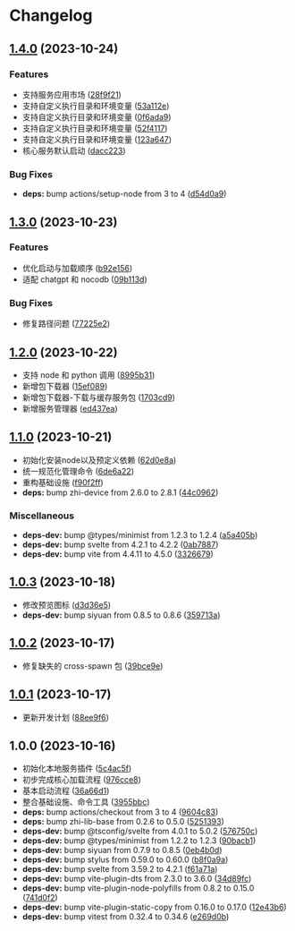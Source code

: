 # Changelog

## [1.4.0](https://github.com/terwer/siyuan-plugin-local-service/compare/v1.3.0...v1.4.0) (2023-10-24)


### Features

* 支持服务应用市场 ([28f9f21](https://github.com/terwer/siyuan-plugin-local-service/commit/28f9f21e34ace84d75fb1378126e4a5befa1e2f6))
* 支持自定义执行目录和环境变量 ([53a112e](https://github.com/terwer/siyuan-plugin-local-service/commit/53a112e9a9fbfcec3711fdbb76057f36ec29d5af))
* 支持自定义执行目录和环境变量 ([0f6ada9](https://github.com/terwer/siyuan-plugin-local-service/commit/0f6ada95ecc30f9aa523e22733b015038f1e0f9c))
* 支持自定义执行目录和环境变量 ([52f4117](https://github.com/terwer/siyuan-plugin-local-service/commit/52f411700ee7da98a5011fec2c11fd3b68f364a0))
* 支持自定义执行目录和环境变量 ([123a647](https://github.com/terwer/siyuan-plugin-local-service/commit/123a6473f868d4f21d789432870521478eb2782c))
* 核心服务默认启动 ([dacc223](https://github.com/terwer/siyuan-plugin-local-service/commit/dacc223ac2541c581f90603344cc289a6f299093))


### Bug Fixes

* **deps:** bump actions/setup-node from 3 to 4 ([d54d0a9](https://github.com/terwer/siyuan-plugin-local-service/commit/d54d0a9b9f9983d10a37887d5e01df00787f1a26))

## [1.3.0](https://github.com/terwer/siyuan-plugin-local-service/compare/v1.2.0...v1.3.0) (2023-10-23)
### Features
* 优化启动与加载顺序 ([b92e156](https://github.com/terwer/siyuan-plugin-local-service/commit/b92e1565d759a4218983bbf585f34040a5ad07fe))
* 适配 chatgpt 和 nocodb ([09b113d](https://github.com/terwer/siyuan-plugin-local-service/commit/09b113d2621f32d21e730d8828dbd047a785bd73))
### Bug Fixes
* 修复路径问题 ([77225e2](https://github.com/terwer/siyuan-plugin-local-service/commit/77225e204c198c83ef3171d17c9a60687f17df4e))
## [1.2.0](https://github.com/terwer/siyuan-plugin-local-service/compare/v1.1.0...v1.2.0) (2023-10-22)
* 支持 node 和 python 调用 ([8995b31](https://github.com/terwer/siyuan-plugin-local-service/commit/8995b31ac0edc838cb54461ba853cc37d00f54a0))
* 新增包下载器 ([15ef089](https://github.com/terwer/siyuan-plugin-local-service/commit/15ef089c0c4cf4282479a5c356f505a5d3db7fcf))
* 新增包下载器-下载与缓存服务包 ([1703cd9](https://github.com/terwer/siyuan-plugin-local-service/commit/1703cd98574d186b5a3e75c59b2227ba48d96722))
* 新增服务管理器 ([ed437ea](https://github.com/terwer/siyuan-plugin-local-service/commit/ed437ea350d167d872046aac226820a5207540b2))
## [1.1.0](https://github.com/terwer/siyuan-plugin-local-service/compare/v1.0.3...v1.1.0) (2023-10-21)
* 初始化安装node以及预定义依赖 ([62d0e8a](https://github.com/terwer/siyuan-plugin-local-service/commit/62d0e8a31845ae7e97ad208a8b4595a40462c29f))
* 统一规范化管理命令 ([6de6a22](https://github.com/terwer/siyuan-plugin-local-service/commit/6de6a22a6583128e6cedf7f9e41402cffcd378ce))
* 重构基础设施 ([f90f2ff](https://github.com/terwer/siyuan-plugin-local-service/commit/f90f2ff4147b4af10299894e207498c044aa33e5))
* **deps:** bump zhi-device from 2.6.0 to 2.8.1 ([44c0962](https://github.com/terwer/siyuan-plugin-local-service/commit/44c09623aa76fd24f1269ab89e0c3969f561e9f4))
### Miscellaneous
* **deps-dev:** bump @types/minimist from 1.2.3 to 1.2.4 ([a5a405b](https://github.com/terwer/siyuan-plugin-local-service/commit/a5a405b2bf9def33533d03d51f5cbc4e7e716309))
* **deps-dev:** bump svelte from 4.2.1 to 4.2.2 ([0ab7887](https://github.com/terwer/siyuan-plugin-local-service/commit/0ab788723f2d0a4c223d1b306e4e01c68295d689))
* **deps-dev:** bump vite from 4.4.11 to 4.5.0 ([3326679](https://github.com/terwer/siyuan-plugin-local-service/commit/33266793607a299dc26eb26ca62bc87a955cd488))
## [1.0.3](https://github.com/terwer/siyuan-plugin-local-service/compare/v1.0.2...v1.0.3) (2023-10-18)
* 修改预览图标 ([d3d36e5](https://github.com/terwer/siyuan-plugin-local-service/commit/d3d36e50fb481170827647d1a36e6a3d439b8f12))
* **deps-dev:** bump siyuan from 0.8.5 to 0.8.6 ([359713a](https://github.com/terwer/siyuan-plugin-local-service/commit/359713aeec743d1534305760bbd71eb988726475))
## [1.0.2](https://github.com/terwer/siyuan-plugin-local-service/compare/v1.0.1...v1.0.2) (2023-10-17)
* 修复缺失的 cross-spawn 包 ([39bce9e](https://github.com/terwer/siyuan-plugin-local-service/commit/39bce9e40a93eb800a699528d9ef844b5f7e6515))
## [1.0.1](https://github.com/terwer/siyuan-plugin-local-service/compare/v1.0.0...v1.0.1) (2023-10-17)
* 更新开发计划 ([88ee9f6](https://github.com/terwer/siyuan-plugin-local-service/commit/88ee9f6f8174f31a606f816533cb8f033522916f))
## 1.0.0 (2023-10-16)
* 初始化本地服务插件 ([5c4ac5f](https://github.com/terwer/siyuan-plugin-local-service/commit/5c4ac5fe014f659d0968b93b478c07ca8b756246))
* 初步完成核心加载流程 ([976cce8](https://github.com/terwer/siyuan-plugin-local-service/commit/976cce8566188a5a48e33ab2db83e8a561b8ff69))
* 基本启动流程 ([36a66d1](https://github.com/terwer/siyuan-plugin-local-service/commit/36a66d11252cb435782f1b42aaf8c9778b92b40d))
* 整合基础设施、命令工具 ([3955bbc](https://github.com/terwer/siyuan-plugin-local-service/commit/3955bbc53a22a1deae209a8485b1e90c23ad2aba))
* **deps:** bump actions/checkout from 3 to 4 ([9604c83](https://github.com/terwer/siyuan-plugin-local-service/commit/9604c83eacfdd68bd86362d5c2b7e37b1f9710f0))
* **deps:** bump zhi-lib-base from 0.2.6 to 0.5.0 ([5251393](https://github.com/terwer/siyuan-plugin-local-service/commit/5251393e1065da85883d8a14eb37202147807474))
* **deps-dev:** bump @tsconfig/svelte from 4.0.1 to 5.0.2 ([576750c](https://github.com/terwer/siyuan-plugin-local-service/commit/576750c24f419f36fd6d138234b52cd2595fec0f))
* **deps-dev:** bump @types/minimist from 1.2.2 to 1.2.3 ([90bacb1](https://github.com/terwer/siyuan-plugin-local-service/commit/90bacb165259ccdf959ea0b1199ebcbc50cd4864))
* **deps-dev:** bump siyuan from 0.7.9 to 0.8.5 ([0eb4b0d](https://github.com/terwer/siyuan-plugin-local-service/commit/0eb4b0d9b561fc42d7e3bd27e7c17bb753cfff5c))
* **deps-dev:** bump stylus from 0.59.0 to 0.60.0 ([b8f0a9a](https://github.com/terwer/siyuan-plugin-local-service/commit/b8f0a9abe4c02965e112631e9a4abb0bc711fd21))
* **deps-dev:** bump svelte from 3.59.2 to 4.2.1 ([f61a71a](https://github.com/terwer/siyuan-plugin-local-service/commit/f61a71a7847e5ad465d400331542097684c5f244))
* **deps-dev:** bump vite-plugin-dts from 2.3.0 to 3.6.0 ([34d89fc](https://github.com/terwer/siyuan-plugin-local-service/commit/34d89fc8296efa4469ca6e06e2d687805c24ebd5))
* **deps-dev:** bump vite-plugin-node-polyfills from 0.8.2 to 0.15.0 ([741d0f2](https://github.com/terwer/siyuan-plugin-local-service/commit/741d0f2f3951748869d2ae8a8c537faeeb3a50c1))
* **deps-dev:** bump vite-plugin-static-copy from 0.16.0 to 0.17.0 ([12e43b6](https://github.com/terwer/siyuan-plugin-local-service/commit/12e43b6cc4a955aabecf32cdfac6f8ba5945338d))
* **deps-dev:** bump vitest from 0.32.4 to 0.34.6 ([e269d0b](https://github.com/terwer/siyuan-plugin-local-service/commit/e269d0b22330b39775a8911fae6a3a5bb9d4dd9f))
